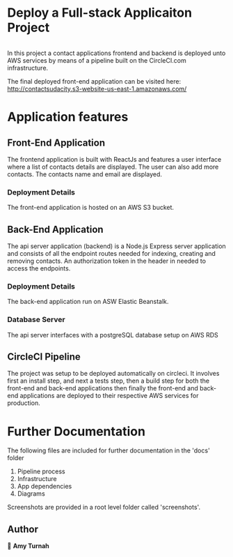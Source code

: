 # Deploy a Full-stack Applicaiton Project

[![<amexaCree>](https://circleci.com/gh/amexaCree/pipeline-hello-world-udacity/tree/my-deploy.svg?style=svg)](https://circleci.com/gh/amexaCree/pipeline-hello-world-udacity/?branch=my-deploy)

In this project a contact applications frontend and backend is deployed unto AWS services by means of a pipeline built on the CircleCI.com infrastructure.

The final deployed front-end application can be visited here:
http://contactsudacity.s3-website-us-east-1.amazonaws.com/

# Application features

## Front-End Application
The frontend application is built with ReactJs and features a user interface where a list of contacts details are displayed. The user can also add more contacts. The contacts name and email are displayed.

### Deployment Details
The front-end application is hosted on an AWS S3 bucket.

## Back-End Application
The api server application (backend) is a Node.js Express server application and consists of all the endpoint routes needed for indexing, creating and removing contacts. An authorization token in the header in needed to access the endpoints.

### Deployment Details
The back-end application run on ASW Elastic Beanstalk.

### Database Server
The api server interfaces with a postgreSQL database setup on AWS RDS


## CircleCI Pipeline
The project was setup to be deployed automatically on circleci. It involves first an install step, and next a tests step, then a build step for both the front-end and back-end applications then finally the front-end and back-end applications are deployed to their respective AWS services for production.

# Further Documentation
The following files are included for further documentation in the 'docs' folder

1. Pipeline process
2. Infrastructure
3. App dependencies
4. Diagrams

Screenshots are provided in a root level folder called 'screenshots'. 

## Author

👤 **Amy Turnah**
